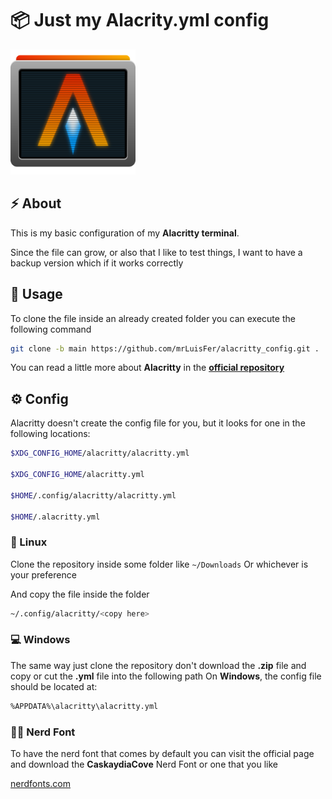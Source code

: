 # 📦 Just my Alacrity.yml config

<img src="./doc/alacritty-term-icon.png" alt="Alacritty" width="200" />
	
## ⚡ About

This is my basic configuration of my **Alacritty terminal**.

Since the file can grow, or also that I like to test things,
I want to have a backup version which if it works correctly

## 🐙 Usage

To clone the file inside an already created folder you can execute the following command

```bash
git clone -b main https://github.com/mrLuisFer/alacritty_config.git .
```

You can read a little more about **Alacritty** in the **[official repository](https://github.com/alacritty/alacritty)**

## ⚙ Config

Alacritty doesn't create the config file for you, but it looks for one in the following locations:

```bash
$XDG_CONFIG_HOME/alacritty/alacritty.yml

$XDG_CONFIG_HOME/alacritty.yml

$HOME/.config/alacritty/alacritty.yml

$HOME/.alacritty.yml
```

### 🐧 Linux

Clone the repository inside some folder like `~/Downloads`
Or whichever is your preference

And copy the file inside the folder

```bash
~/.config/alacritty/<copy here>
```

### 💻 Windows

The same way just clone the repository don't download the **.zip** file and copy or cut the **.yml** file into the following path
On **Windows**, the config file should be located at:

```bash
%APPDATA%\alacritty\alacritty.yml
```

### 👨‍💻 Nerd Font

To have the nerd font that comes by default you can visit the official page and download the **CaskaydiaCove** Nerd Font or one that you like

[nerdfonts.com](https://www.nerdfonts.com/font-downloads)
